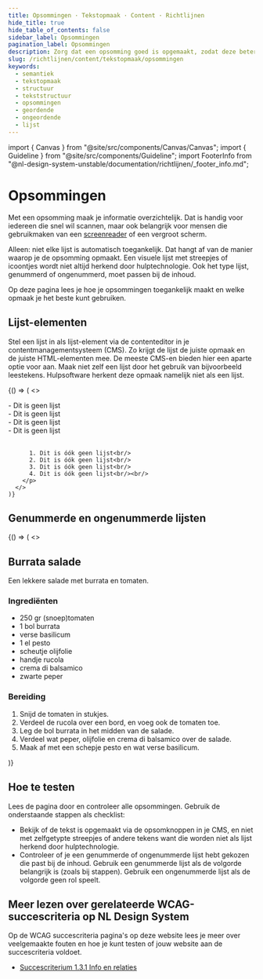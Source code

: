 ```yaml
---
title: Opsommingen · Tekstopmaak · Content · Richtlijnen
hide_title: true
hide_table_of_contents: false
sidebar_label: Opsommingen
pagination_label: Opsommingen
description: Zorg dat een opsomming goed is opgemaakt, zodat deze beter bruikbaar is voor bijvoorbeeld blinde mensen die een screenreader gebruiken.
slug: /richtlijnen/content/tekstopmaak/opsommingen
keywords:
  - semantiek
  - tekstopmaak
  - structuur
  - tekststructuur
  - opsommingen
  - geordende
  - ongeordende
  - lijst
---
```


<!-- @license CC0-1.0 -->

import { Canvas } from "@site/src/components/Canvas/Canvas";
import { Guideline } from "@site/src/components/Guideline";
import FooterInfo from "@nl-design-system-unstable/documentation/richtlijnen/\_footer_info.md";

# Opsommingen

Met een opsomming maak je informatie overzichtelijk. Dat is handig voor iedereen die snel wil scannen, maar ook belangrijk voor mensen die gebruikmaken van een [screenreader](/woordenlijst/#screenreader) of een vergroot scherm.

Alleen: niet elke lijst is automatisch toegankelijk. Dat hangt af van de manier waarop je de opsomming opmaakt. Een visuele lijst met streepjes of icoontjes wordt niet altijd herkend door hulptechnologie. Ook het type lijst, genummerd of ongenummerd, moet passen bij de inhoud.

Op deze pagina lees je hoe je opsommingen toegankelijk maakt en welke opmaak je het beste kunt gebruiken.

## Lijst-elementen

Stel een lijst in als lijst-element via de contenteditor in je contentmanagementsysteem (CMS). Zo krijgt de lijst de juiste opmaak en de juiste HTML-elementen mee. De meeste CMS-en bieden hier een aparte optie voor aan. Maak niet zelf een lijst door het gebruik van bijvoorbeeld leestekens. Hulpsoftware herkent deze opmaak namelijk niet als een lijst.

<Guideline appearance="dont" title="Zelf sterretjes, streepjes of nummers typen om een lijst te maken.">
  <Canvas language="html">
    {() => (
      <>
        <p>
          - Dit is geen lijst<br/>
          - Dit is geen lijst<br/>
          - Dit is geen lijst<br/>
          - Dit is geen lijst<br/><br/>

          1. Dit is óók geen lijst<br/>
          2. Dit is óók geen lijst<br/>
          3. Dit is óók geen lijst<br/>
          4. Dit is óók geen lijst<br/><br/>
        </p>
      </>
    )}

  </Canvas>
</Guideline>

## Genummerde en ongenummerde lijsten

<Guideline appearance="do" title="Gebruik een genummerde lijst wanneer de nummering de bezoeker helpt met het verwerken van de informatie of als de items in een vaste volgorde staan. Bijvoorbeeld bij een stappenplan. Gebruik anders een ongenummerde lijst met opsommingstekens.">
  <Canvas language="html">
    {() => (
      <>
          <h2>Burrata salade</h2>
          <p>Een lekkere salade met burrata en tomaten.</p>
          <h3>Ingrediënten</h3>
          <ul>
            <li>250 gr (snoep)tomaten</li>
            <li>1 bol burrata</li>
            <li>verse basilicum</li>
            <li>1 el pesto</li>
            <li>scheutje olijfolie</li>
            <li>handje rucola</li>
            <li>crema di balsamico</li>
            <li>zwarte peper</li>
          </ul>
          <h3>Bereiding</h3>
          <ol>
            <li>Snijd de tomaten in stukjes.</li>
            <li>Verdeel de rucola over een bord, en voeg ook de tomaten toe.</li>
            <li>Leg de bol burrata in het midden van de salade.</li>
            <li>Verdeel wat peper, olijfolie en crema di balsamico over de salade.</li>
            <li>Maak af met een schepje pesto en wat verse basilicum.</li>
          </ol>
      </>
    )}
  </Canvas>
</Guideline>

## Hoe te testen

Lees de pagina door en controleer alle opsommingen. Gebruik de onderstaande stappen als checklist:

- Bekijk of de tekst is opgemaakt via de opsomknoppen in je CMS, en niet met zelfgetypte streepjes of andere tekens want die worden niet als lijst herkend door hulptechnologie.
- Controleer of je een genummerde of ongenummerde lijst hebt gekozen die past bij de inhoud.
  Gebruik een genummerde lijst als de volgorde belangrijk is (zoals bij stappen). Gebruik een ongenummerde lijst als de volgorde geen rol speelt.

## Meer lezen over gerelateerde WCAG-succescriteria op NL Design System

Op de WCAG succescriteria pagina's op deze website lees je meer over veelgemaakte fouten en hoe je kunt testen of jouw website aan de succescriteria voldoet.

- [Succescriterium 1.3.1 Info en relaties](/wcag/1.3.1)

<FooterInfo />

